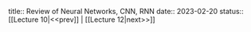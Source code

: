 title:: Review of Neural Networks, CNN, RNN
date:: 2023-02-20
status:: 
[[Lecture 10|<<prev]] | [[Lecture 12|next>>]]

